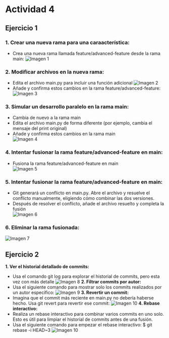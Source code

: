 # Actividad 4
## Ejercicio 1
### **1. Crear una nueva rama para una caraacterística:**
- Crea una nueva rama llamada feature/advanced-feature desde la rama main:
![Imagen 1](/Image/EJ1-1.jpg)  
### **2. Modificar archivos en la nueva rama:**
- Edita el archivo main.py para incluir una función adicional
![Imagen 2](/Image/EJ1-2-1.jpg)
- Añade y confirma estos cambios en la rama feature/advanced-feature:
![Imagen 3](/Image/EJ1-2-2.jpg)  
### **3. Simular un desarrollo paralelo en la rama main:**
- Cambia de nuevo a la rama main
- Edita el archivo main.py de forma diferente (por ejemplo, cambia el mensaje del print original)
- Añade y confirma estos cambios en la rama main  
![Imagen 4](/Image/EJ1-3.jpg)
### **4. Intentar fusionar la rama feature/advanced-feature en main:**
- Fusiona la rama feature/advanced-feature en main  
![Imagen 5](/Image/EJ1-4.jpg)  
### **5. Intentar fusionar la rama feature/advanced-feature en main:**
- Git generará un conflicto en main.py. Abre el archivo y resuelve el conflicto manualmente, eligiendo cómo combinar las dos versiones.
- Después de resolver el conflicto, añade el archivo resuelto y completa la fusión  
![Imagen 6](/Image/EJ1-5-1.jpg)
### **6. Eliminar la rama fusionada:**  
![Imagen 7](/Image/EJ1-6.jpg)

## Ejercicio 2
**1. Ver el historial detallado de commits:**
- Usa el comando git log para explorar el historial de commits, pero esta vez con más detalle
![Imagen 8](/Image/EJ2-1.jpg)
**2. Filtrar commits por autor:**
- Usa el siguiente comando para mostrar solo los commits realizados por un autor específico:
![Imagen 9](/Image/EJ2-2.jpg)
**3. Revertir un commit:**
- Imagina que el commit más reciente en main.py no debería haberse hecho. Usa git revert para revertir ese commit:
![Imagen 10](/Image/EJ2-3.jpg)
**4. Rebase interactivo:**
- Realiza un rebase interactivo para combinar varios commits en uno solo. Esto es útil para limpiar el historial de commits antes de una fusión.
- Usa el siguiente comando para empezar el rebase interactivo:
  $ git rebase -i HEAD~3
![Imagen 10](/Image/EJ2-4-1.jpg)
